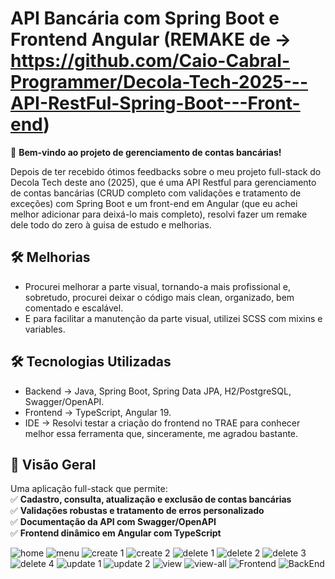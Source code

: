 # **API Bancária com Spring Boot e Frontend Angular (REMAKE de → https://github.com/Caio-Cabral-Programmer/Decola-Tech-2025---API-RestFul-Spring-Boot---Front-end)**  

🚀 **Bem-vindo ao projeto de gerenciamento de contas bancárias!**  

Depois de ter recebido ótimos feedbacks sobre o meu projeto full-stack do Decola Tech deste ano (2025), que é uma API Restful para gerenciamento de contas bancárias (CRUD completo com validações e tratamento de exceções) com Spring Boot e um front-end em Angular (que eu achei melhor adicionar para deixá-lo mais completo), resolvi fazer um remake dele todo do zero à guisa de estudo e melhorias.

## **🛠️ Melhorias**  
- Procurei melhorar a parte visual, tornando-a mais profissional e, sobretudo, procurei deixar o código mais clean, organizado, bem comentado e escalável. 
- E para facilitar a manutenção da parte visual, utilizei SCSS com mixins e variables.

## **🛠️ Tecnologias Utilizadas**  
- Backend → Java, Spring Boot, Spring Data JPA, H2/PostgreSQL, Swagger/OpenAPI.
- Frontend → TypeScript, Angular 19.
- IDE → Resolvi testar a criação do frontend no TRAE para conhecer melhor essa ferramenta que, sinceramente, me agradou bastante. 

## **📌 Visão Geral**  
Uma aplicação full-stack que permite:  
✅ **Cadastro, consulta, atualização e exclusão de contas bancárias**  
✅ **Validações robustas e tratamento de erros personalizado**  
✅ **Documentação da API com Swagger/OpenAPI**  
✅ **Frontend dinâmico em Angular com TypeScript**  

![home](https://github.com/user-attachments/assets/8d911cda-94e5-4175-9240-04414f2640f0)
![menu](https://github.com/user-attachments/assets/cec666bb-92c9-43cb-9074-d0e82ce43b6a)
![create 1](https://github.com/user-attachments/assets/fe90411f-3710-435e-b6a9-d886408743c8)
![create 2](https://github.com/user-attachments/assets/7a446689-0d3e-4f8d-a54f-9485f23fa15e)
![delete 1](https://github.com/user-attachments/assets/c1b04f86-f8ad-4c0f-b01f-c6ebd261cd60)
![delete 2](https://github.com/user-attachments/assets/c05f617b-3ad5-429d-aad0-6dd5e5fcfdd1)
![delete 3](https://github.com/user-attachments/assets/12587f17-c542-454e-a587-26f229328e5f)
![delete 4](https://github.com/user-attachments/assets/19f8927c-eb43-48d1-a27a-d4c69c888510)
![update 1](https://github.com/user-attachments/assets/0e9ab999-7387-431c-8e91-52cfc58b9858)
![update 2](https://github.com/user-attachments/assets/80b946f3-3663-4ecc-b574-d3ece65b43f5)
![view](https://github.com/user-attachments/assets/124914b6-2491-4cdc-82c7-42740980593b)
![view-all](https://github.com/user-attachments/assets/a6a0aac4-07dc-431a-a627-6dc5fb991e46)
![Frontend](https://github.com/user-attachments/assets/174d976b-4ec2-4775-b822-dfd32c2fbdf5)
![BackEnd](https://github.com/user-attachments/assets/942a9a37-7998-4cb0-8aaa-8814abc105fa)
